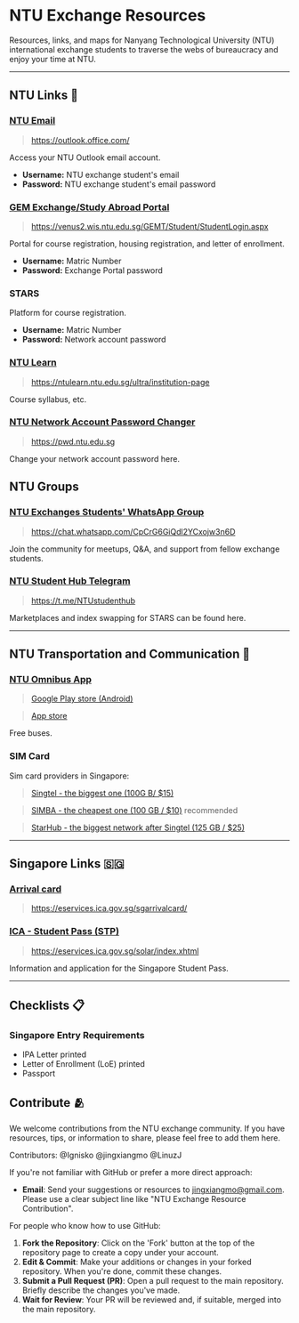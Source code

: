 # NTU Exchange Resources 
Resources, links, and maps for Nanyang Technological University (NTU) international exchange students to traverse the webs of bureaucracy and enjoy your time at NTU.

--- 
## NTU Links 🏫
### [NTU Email](https://outlook.office.com/)
> https://outlook.office.com/

Access your NTU Outlook email account.
- **Username:** NTU exchange student's email
- **Password:** NTU exchange student's email password

### [GEM Exchange/Study Abroad Portal](https://venus2.wis.ntu.edu.sg/GEMT/Student/StudentLogin.aspx)
> https://venus2.wis.ntu.edu.sg/GEMT/Student/StudentLogin.aspx

Portal for course registration, housing registration, and letter of enrollment.
- **Username:** Matric Number
- **Password:** Exchange Portal password

### STARS

Platform for course registration.
- **Username:** Matric Number
- **Password:** Network account password

### [NTU Learn](https://ntulearn.ntu.edu.sg/ultra/institution-page)
> https://ntulearn.ntu.edu.sg/ultra/institution-page

Course syllabus, etc.

### [NTU Network Account Password Changer](https://pwd.ntu.edu.sg)
> https://pwd.ntu.edu.sg

Change your network account password here.

## NTU Groups
### [NTU Exchanges Students' WhatsApp Group](https://chat.whatsapp.com/CpCrG6GiQdl2YCxojw3n6D)
> https://chat.whatsapp.com/CpCrG6GiQdl2YCxojw3n6D

Join the community for meetups, Q&A, and support from fellow exchange students.

### [NTU Student Hub Telegram](https://t.me/NTUstudenthub)
> https://t.me/NTUstudenthub

Marketplaces and index swapping for STARS can be found here.

---
## NTU Transportation and Communication 🚌

### [NTU Omnibus App](https://apps.apple.com/us/app/ntu-omnibus/id1636457987)

> [Google Play store (Android)](https://play.google.com/store/apps/details?id=pw.adithya.ntubusnow&pcampaignid=)

> [App store](https://apps.apple.com/us/app/ntu-omnibus/id1636457987)

Free buses.

### SIM Card 

Sim card providers in Singapore:

> [Singtel - the biggest one (100G B/ $15)](https://www.simba.sg/personal)

> [SIMBA - the cheapest one (100 GB / $10)](https://www.singtel.com/personal/products-services/mobile/prepaid-plans/hi-sim-cards) recommended

> [StarHub - the biggest network after Singtel (125 GB / $25)](https://www.starhub.com/personal/mobile/mobile-phones-plans/prepaid-cards.html)

---
## Singapore Links 🇸🇬

### [Arrival card](https://eservices.ica.gov.sg/sgarrivalcard/)
> https://eservices.ica.gov.sg/sgarrivalcard/


### [ICA - Student Pass (STP)](https://eservices.ica.gov.sg/solar/index.xhtml)
> https://eservices.ica.gov.sg/solar/index.xhtml

Information and application for the Singapore Student Pass.

--- 
## Checklists 📋

### Singapore Entry Requirements
- IPA Letter printed
- Letter of Enrollment (LoE) printed
- Passport

## Contribute 🫂
We welcome contributions from the NTU exchange community. If you have resources, tips, or information to share, please feel free to add them here.

Contributors:
@Ignisko
@jingxiangmo
@LinuzJ

If you're not familiar with GitHub or prefer a more direct approach:
- **Email**: Send your suggestions or resources to [jingxiangmo@gmail.com](mailto:jingxiangmo@gmail.com). Please use a clear subject line like "NTU Exchange Resource Contribution".

For people who know how to use GitHub:
1. **Fork the Repository**: Click on the 'Fork' button at the top of the repository page to create a copy under your account.
2. **Edit & Commit**: Make your additions or changes in your forked repository. When you're done, commit these changes.
3. **Submit a Pull Request (PR)**: Open a pull request to the main repository. Briefly describe the changes you've made.
4. **Wait for Review**: Your PR will be reviewed and, if suitable, merged into the main repository.

